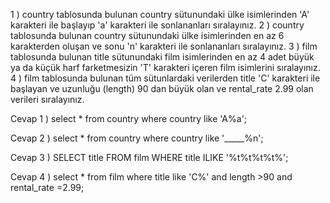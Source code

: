 1 ) country tablosunda bulunan country sütunundaki ülke isimlerinden 'A' karakteri ile başlayıp 'a' karakteri ile sonlananları sıralayınız.
2 ) country tablosunda bulunan country sütunundaki ülke isimlerinden en az 6 karakterden oluşan ve sonu 'n' karakteri ile sonlananları sıralayınız.
3 ) film tablosunda bulunan title sütunundaki film isimlerinden en az 4 adet büyük ya da küçük harf farketmesizin 'T' karakteri içeren film isimlerini sıralayınız.
4 ) film tablosunda bulunan tüm sütunlardaki verilerden title 'C' karakteri ile başlayan ve uzunluğu (length) 90 dan büyük olan ve rental_rate 2.99 olan verileri sıralayınız.



Cevap 1 ) select  * from country where country like 'A%a';

Cevap 2 ) select * from country where country like '_____%n';

Cevap 3 ) SELECT title FROM film WHERE title ILIKE '%t%t%t%t%';

Cevap 4 ) select * from film where title like 'C%' and length >90 and rental_rate =2.99;
